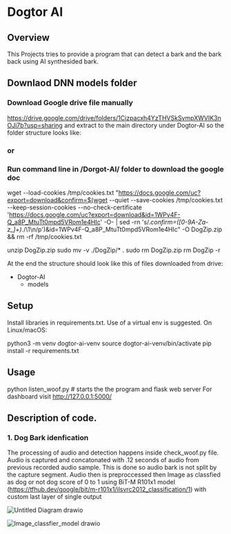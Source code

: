 # Dogtor AI
## Overview
This Projects tries to provide a program that can detect a bark and the bark back using AI synthesided bark. 


## Downlaod DNN models folder
### Download Google drive file manually 
https://drive.google.com/drive/folders/1Cizpacxh4YzTHVSkSvmpXWVIK3nOJi7b?usp=sharing
and extract to the main directory under Dogtor-AI so the folder structure looks like:

### or 
### Run command line in /Dorgot-AI/ folder to download the google doc
wget --load-cookies /tmp/cookies.txt "https://docs.google.com/uc?export=download&confirm=$(wget --quiet --save-cookies /tmp/cookies.txt --keep-session-cookies --no-check-certificate 'https://docs.google.com/uc?export=download&id=1WPv4F-Q_a8P_MtuTt0mpd5VRom1e4HIc' -O- | sed -rn 's/.*confirm=([0-9A-Za-z_]+).*/\1\n/p')&id=1WPv4F-Q_a8P_MtuTt0mpd5VRom1e4HIc" -O DogZip.zip && rm -rf /tmp/cookies.txt

unzip DogZip.zip
sudo mv -v ./DogZip/* .
sudo rm DogZip.zip
rm DogZip -r
 
 At the end the structure should look like this of files downloaded from drive:
- Dogtor-AI
    - models


## Setup

Install libraries in requirements.txt. Use of a virtual env is suggested. On Linux/macOS:

python3 -m venv dogtor-ai-venv
source dogtor-ai-venv/bin/activate
pip install -r requirements.txt


## Usage
python listen_woof.py # starts the the program and flask web server
For dashboard visit http://127.0.0.1:5000/ 

## Description of code. 

### 1. Dog Bark idenfication
The processing of audio and detection happens inside check_woof.py file. 
Audio is captured and concatonated with .12 seconds of audio from previous recorded audio sample. This is done so audio bark is not split by the capture segment. Audio then is preproccessed then Image as classfied as dog or not dog score of 0 to 1  using BiT-M R101x1 model (https://tfhub.dev/google/bit/m-r101x1/ilsvrc2012_classification/1) with custom last layer of single output

![Untitled Diagram drawio](https://user-images.githubusercontent.com/85537933/181687285-7e8fcf16-184e-4234-b384-18006418ef5a.png)

![Image_classfier_model drawio](https://user-images.githubusercontent.com/85537933/181688253-36f4db77-0b63-40dc-b6e2-79474a9f96d7.png)

